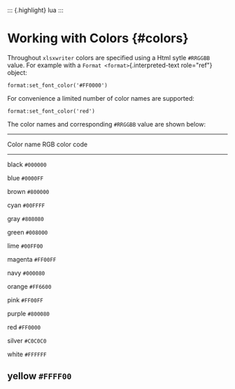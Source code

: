 ::: {.highlight}
lua
:::

Working with Colors {#colors}
===================

Throughout `xlsxwriter` colors are specified using a Html sytle
`#RRGGBB` value. For example with a `Format <format>`{.interpreted-text
role="ref"} object:

    format:set_font_color('#FF0000')

For convenience a limited number of color names are supported:

    format:set_font_color('red')

The color names and corresponding `#RRGGBB` value are shown below:

  -----------------------------
  Color name   RGB color code
  ------------ ----------------
  black        `#000000`

  blue         `#0000FF`

  brown        `#800000`

  cyan         `#00FFFF`

  gray         `#808080`

  green        `#008000`

  lime         `#00FF00`

  magenta      `#FF00FF`

  navy         `#000080`

  orange       `#FF6600`

  pink         `#FF00FF`

  purple       `#800080`

  red          `#FF0000`

  silver       `#C0C0C0`

  white        `#FFFFFF`

  yellow       `#FFFF00`
  -----------------------------
